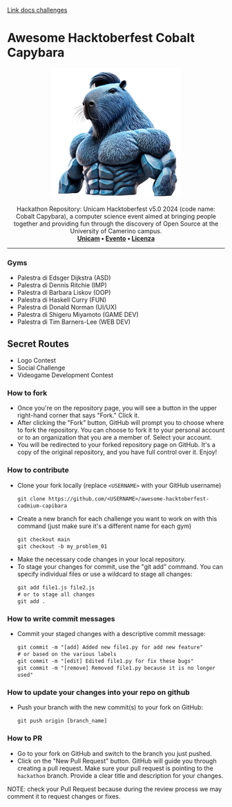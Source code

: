 [Link docs challenges](https://docs.google.com/document/d/1snsqBfRR-UTHfbXY8euCrLMi-uokF9phZtwXvVml5FE/edit)


# Awesome Hacktoberfest Cobalt Capybara
<p align="center">
  <img src=".github/img/cobalt_capybara.png" height="300">
</p>
<p align="center">
Hackathon Repository: Unicam Hacktoberfest v5.0 2024 (code name: Cobalt Capybara), a computer science event aimed at bringing people together and providing fun through the discovery of Open Source at the University of Camerino campus.
  <br>
  <b>
      <a href="https://www.unicam.it/">Unicam</a> • 
      <a href="https://hacktoberfest.com/">Evento</a> • 
      <a href="LICENSE">Licenza</a>
  </b>
</p>

---

### Gyms
- Palestra di Edsger Dijkstra (ASD)
- Palestra di Dennis Ritchie (IMP)
- Palestra di Barbara Liskov (OOP)
- Palestra di Haskell Curry (FUN)
- Palestra di Donald Norman (UI/UX)
- Palestra di Shigeru Miyamoto (GAME DEV)
- Palestra di Tim Barners-Lee (WEB DEV)

## Secret Routes
- Logo Contest
- Social Challenge
- Videogame Development Contest

### How to fork
* Once you're on the repository page, you will see a button in the upper right-hand corner that says "Fork." Click it.
* After clicking the "Fork" button, GitHub will prompt you to choose where to fork the repository. You can choose to fork it to your personal account or to an organization that you are a member of. Select your account.
* You will be redirected to your forked repository page on GitHub. It's a copy of the original repository, and you have full control over it. Enjoy!

### How to contribute
* Clone your fork locally (replace `<USERNAME>` with your GitHub username)
  ```
  git clone https://github.com/<USERNAME>/awesome-hacktoberfest-cadmium-capibara
  ```
* Create a new branch for each challenge you want to work on with this command (just make sure it's a different name for each gym)
  ```
  git checkout main
  git checkout -b my_problem_01
  ```
* Make the necessary code changes in your local repository.
* To stage your changes for commit, use the "git add" command. You can specify individual files or use a wildcard to stage all changes:
  ```
  git add file1.js file2.js
  # or to stage all changes
  git add .
  ```

### How to write commit messages
* Commit your staged changes with a descriptive commit message:
  ```
  git commit -m "[add] Added new file1.py for add new feature"
  # or based on the various labels
  git commit -m "[edit] Edited file1.py for fix these bugs"
  git commit -m "[remove] Removed file1.py because it is no longer used"
  ```

### How to update your changes into your repo on github
* Push your branch with the new commit(s) to your fork on GitHub:
  ```
  git push origin [branch_name]
  ```

### How to PR
* Go to your fork on GitHub and switch to the branch you just pushed.
* Click on the "New Pull Request" button. GitHub will guide you through creating a pull request. Make sure your pull request is pointing to the `hackathon` branch. Provide a clear title and description for your changes.

NOTE: check your Pull Request because during the review process we may comment it to request changes or fixes.
